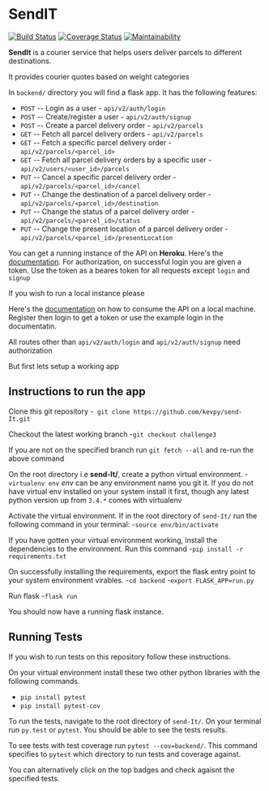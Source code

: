 # SendIT

[![Build Status](https://travis-ci.org/kevpy/send-It.svg?branch=ft-get-all-user-parcels-162031601)](https://travis-ci.org/kevpy/send-It)  [![Coverage Status](https://coveralls.io/repos/github/kevpy/send-It/badge.svg?branch=ft-get-all-user-parcels-162031601)](https://coveralls.io/github/kevpy/send-It?branch=ft-get-all-user-parcels-162031601)  [![Maintainability](https://api.codeclimate.com/v1/badges/1aa534e219da7a29a899/maintainability)](https://codeclimate.com/github/kevpy/send-It/maintainability)

**SendIt** is a courier service that helps users deliver parcels to different destinations.

It provides courier quotes based on weight categories

In `backend/` directory you will find a flask app.
It has the following features:

- `POST` -- Login as a user - `api/v2/auth/login`
- `POST` -- Create/register a user - `api/v2/auth/signup`
- `POST` -- Create a parcel delivery order - `api/v2/parcels`
- `GET` -- Fetch all parcel delivery orders  - `api/v2/parcels`
- `GET` -- Fetch a specific parcel delivery order  - `api/v2/parcels/<parcel_id>`
- `GET` -- Fetch all parcel delivery orders by a specific user  - `api/v2/users/<user_id>/parcels`
- `PUT` -- Cancel a specific parcel delivery order - `api/v2/parcels/<parcel_id>/cancel`
- `PUT` -- Change the destination of a parcel delivery order - `api/v2/parcels/<parcel_id>/destination`
- `PUT` -- Change the status of a parcel delivery order - `api/v2/parcels/<parcel_id>/status`
- `PUT` -- Change the present location of a parcel delivery order - `api/v2/parcels/<parcel_id>/presentLocation`

You can get a running instance of the API on **Heroku**. 
Here's the [documentation](https://documenter.getpostman.com/view/5866871/RzZAkype).
For authorization, on successful login you are given a token. Use the token as a beares token for all requests except `login` and `signup`

If you wish to run a local instance please

Here's the [documentation](https://documenter.getpostman.com/view/5866871/RzZAkybV) on how to consume the API on a local machine. Register then login to get a token or use the example login in the documentatin.

All routes other than `api/v2/auth/login` and `api/v2/auth/signup` need authorization

But first lets setup a working app

## Instructions to run the app

Clone this git repository
-` git clone https://github.com/kevpy/send-It.git`

Checkout the latest working branch
-`git checkout challenge3`

If you are not on the specified branch run `git fetch --all` and re-run the above command

On the root directory i.e **send-It/**, create a python virtual environment.
-`virtualenv env` _env_ can be any environment name you git it.
If you do not have virtual env installed on your system install it first, though any
latest python version up from `3.4.*` comes with virtualenv

Activate the virtual environment. If in the root directory of `send-It/` run the following
command in your terminal:
-`source env/bin/activate`

If you have gotten your virtual environment working, install the dependencies
to the environment. Run this command
-`pip install -r requirements.txt`

On successfully installing the requirements, export the flask entry point to your 
system environment virables.
-`cd backend`
-`export FLASK_APP=run.py`

Run flask
-`flask run`

You should now have a running flask instance.

## Running Tests

If you wish to run tests on this repository follow these instructions.

On your virtual environment install these two other python libraries with the following commands.
 - `pip install pytest`
 - `pip install pytest-cov`

 To run the tests, navigate to the root directory of `send-It/`.
 On your terminal run `py.test` or `pytest`. You should be able to see the tests results.

 To see tests with test coverage run `pytest --cov=backend/`. This command specifies to `pytest` which directory to run tests and coverage against.

 You can alternatively click on the top badges and check agaisnt the specified tests.
